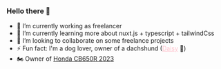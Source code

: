 ### Hello there 👋

- 🔭 I’m currently working as freelancer
- 🌱 I’m currently learning more about nuxt.js + typescript + tailwindCss
- 👯 I’m looking to collaborate on some freelance projects
- ⚡ Fun fact: I'm a dog lover, owner of a dachshund (<a href="https://www.instagram.com/the.mini.daisy/" target="_blank" style="color: #FFC0CB !important;" >Daisy</a> 🌸)
- :motorcycle: Owner of [Honda CB650R 2023](https://www.instagram.com/rubb.moto/)
